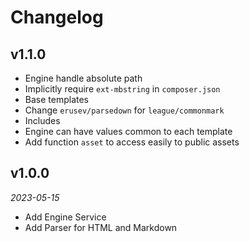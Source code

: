 # Changelog

## v1.1.0

- Engine handle absolute path
- Implicitly require `ext-mbstring` in `composer.json`
- Base templates
- Change `erusev/parsedown` for `league/commonmark`
- Includes
- Engine can have values common to each template
- Add function `asset` to access easily to public assets

## v1.0.0

*2023-05-15*

- Add Engine Service
- Add Parser for HTML and Markdown
